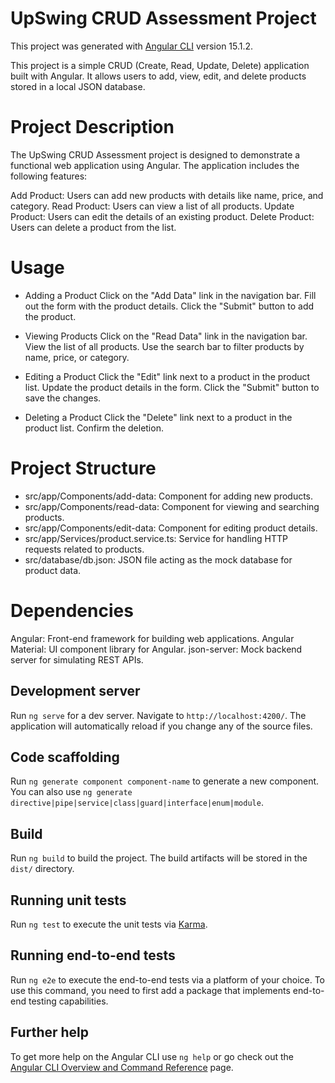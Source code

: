 

# UpSwing CRUD Assessment Project

This project was generated with [Angular CLI](https://github.com/angular/angular-cli) version 15.1.2.

This project is a simple CRUD (Create, Read, Update, Delete) application built with Angular. It allows users to add, view, edit, and delete products stored in a local JSON database.


# Project Description
The UpSwing CRUD Assessment project is designed to demonstrate a functional web application using Angular. The application includes the following features:

Add Product: Users can add new products with details like name, price, and category.
Read Product: Users can view a list of all products.
Update Product: Users can edit the details of an existing product.
Delete Product: Users can delete a product from the list.

# Usage

* Adding a Product
Click on the "Add Data" link in the navigation bar.
Fill out the form with the product details.
Click the "Submit" button to add the product.

* Viewing Products
Click on the "Read Data" link in the navigation bar.
View the list of all products.
Use the search bar to filter products by name, price, or category.

* Editing a Product
Click the "Edit" link next to a product in the product list.
Update the product details in the form.
Click the "Submit" button to save the changes.

* Deleting a Product
Click the "Delete" link next to a product in the product list.
Confirm the deletion.

# Project Structure
* src/app/Components/add-data: Component for adding new products.
* src/app/Components/read-data: Component for viewing and searching products.
* src/app/Components/edit-data: Component for editing product details.
* src/app/Services/product.service.ts: Service for handling HTTP requests related to products.
* src/database/db.json: JSON file acting as the mock database for product data.

# Dependencies

Angular: Front-end framework for building web applications.
Angular Material: UI component library for Angular.
json-server: Mock backend server for simulating REST APIs.


## Development server

Run `ng serve` for a dev server. Navigate to `http://localhost:4200/`. The application will automatically reload if you change any of the source files.

## Code scaffolding

Run `ng generate component component-name` to generate a new component. You can also use `ng generate directive|pipe|service|class|guard|interface|enum|module`.

## Build

Run `ng build` to build the project. The build artifacts will be stored in the `dist/` directory.

## Running unit tests

Run `ng test` to execute the unit tests via [Karma](https://karma-runner.github.io).

## Running end-to-end tests

Run `ng e2e` to execute the end-to-end tests via a platform of your choice. To use this command, you need to first add a package that implements end-to-end testing capabilities.

## Further help

To get more help on the Angular CLI use `ng help` or go check out the [Angular CLI Overview and Command Reference](https://angular.io/cli) page.

